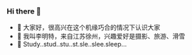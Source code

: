 ### Hi there 👋
- 🔭 大家好，很高兴在这个机缘巧合的情况下认识大家
- 🌱 我叫李明特，来自江苏徐州，兴趣爱好是摄影、旅游、滑雪
- 👯 Study..stud..stu..st.sle..slee.sleep...
